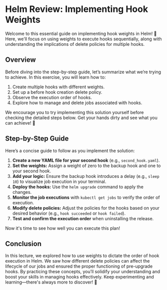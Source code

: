 # Helm Review: Implementing Hook Weights

Welcome to this essential guide on implementing hook weights in Helm! 🎉 Here, we'll focus on using weights to execute hooks sequentially, along with understanding the implications of delete policies for multiple hooks.

## Overview

Before diving into the step-by-step guide, let’s summarize what we’re trying to achieve. In this exercise, you will learn how to:

1. Create multiple hooks with different weights.
2. Set up a before hook creation delete policy.
3. Observe the execution order of hooks.
4. Explore how to manage and delete jobs associated with hooks.

We encourage you to try implementing this solution yourself before checking the detailed steps below. Get your hands dirty and see what you can achieve! 💪

## Step-by-Step Guide

Here’s a concise guide to follow as you implement the solution:

1. **Create a new YAML file for your second hook** (e.g., `second_hook.yaml`).
2. **Set the weights:** Assign a weight of zero to the backup hook and one to your second hook.
3. **Add your logic:** Ensure the backup hook introduces a delay (e.g., `sleep 10`) to visualize job execution in your terminal.
4. **Deploy the hooks:** Use the `helm upgrade` command to apply the changes.
5. **Monitor the job executions** with `kubectl get jobs` to verify the order of execution.
6. **Modify delete policies:** Adjust the policies for the hooks based on your desired behavior (e.g., `hook succeeded` or `hook failed`).
7. **Test and confirm the execution order** when uninstalling the release.

Now it's time to see how well you can execute this plan!

## Conclusion

In this lecture, we explored how to use weights to dictate the order of hook execution in Helm. We saw how different delete policies can affect the lifecycle of our jobs and ensured the proper functioning of pre-upgrade hooks. By practicing these concepts, you’ll solidify your understanding and boost your skills in managing hooks effectively. Keep experimenting and learning—there's always more to discover! 🚀

